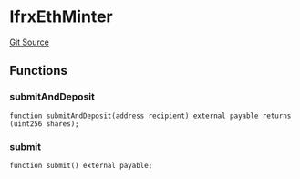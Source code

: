 # IfrxEthMinter
[Git Source](https://github.com/larrythecucumber321/protocol/blob/0e60393685a4ae7994ac986273cdfa4cf9c069ed/contracts/plugins/assets/frax-eth/IfrxEthMinter.sol)


## Functions
### submitAndDeposit


```solidity
function submitAndDeposit(address recipient) external payable returns (uint256 shares);
```

### submit


```solidity
function submit() external payable;
```

